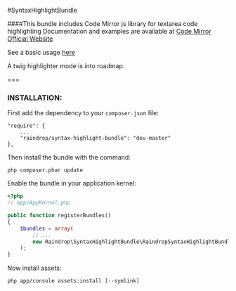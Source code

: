 #SyntaxHighlightBundle

####This bundle includes Code Mirror js library for textarea code highlighting
Documentation and examples are available at [Code Mirror Official  Website](http://codemirror.net/)


See a basic usage [here](https://github.com/raindropdevs/RaindropTwigLoaderBundle/blob/master/Resources/public/js/templateAdmin.js)

A twig highlighter mode is into roadmap.

===

### **INSTALLATION**:

First add the dependency to your `composer.json` file:

    "require": {
        ...
        "raindrop/syntax-highlight-bundle": "dev-master"
    },

Then install the bundle with the command:

    php composer.phar update

Enable the bundle in your application kernel:

``` php
<?php
// app/AppKernel.php

public function registerBundles()
{
    $bundles = array(
        // ...
        new Raindrop\SyntaxHighlightBundle\RaindropSyntaxHighlightBundle(),
    );
}
```

Now install assets:

    php app/console assets:install [--symlink]
